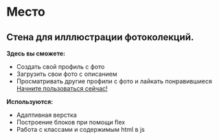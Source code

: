 # Место
## Стена для илллюстрации фотоколекций.

**Здесь вы сможете:**
* Создать свой профиль с фото
* Загрузить свои фото с описанием
* Просматривать другие профили с фото и лайкать понравившиеся
[Начните пользоваться сейчас!](https://dunken38.github.io/mesto/)

**Используются:**
* Адаптивная верстка
* Построение блоков при помощи flex
* Работа с классами и содержимым html в js

